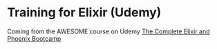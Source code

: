 # Training for Elixir (Udemy)
Coming from the AWESOME course on Udemy [The Complete Elixir and Phoenix Bootcamp](https://www.udemy.com/the-complete-elixir-and-phoenix-bootcamp-and-tutorial/learn/v4/)
